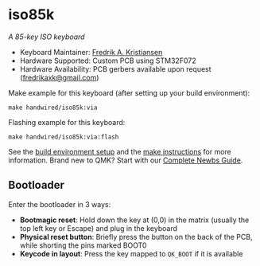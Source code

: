 # iso85k

*A 85-key ISO keyboard*

* Keyboard Maintainer: [Fredrik A. Kristiansen](https://github.com/FredrikAleksander)
* Hardware Supported: Custom PCB using STM32F072
* Hardware Availability: PCB gerbers available upon request (fredrikaxk@gmail.com)

Make example for this keyboard (after setting up your build environment):

    make handwired/iso85k:via

Flashing example for this keyboard:

    make handwired/iso85k:via:flash

See the [build environment setup](https://docs.qmk.fm/#/getting_started_build_tools) and the [make instructions](https://docs.qmk.fm/#/getting_started_make_guide) for more information. Brand new to QMK? Start with our [Complete Newbs Guide](https://docs.qmk.fm/#/newbs).

## Bootloader

Enter the bootloader in 3 ways:

* **Bootmagic reset**: Hold down the key at (0,0) in the matrix (usually the top left key or Escape) and plug in the keyboard
* **Physical reset button**: Briefly press the button on the back of the PCB, while shorting the pins marked BOOT0
* **Keycode in layout**: Press the key mapped to `QK_BOOT` if it is available
